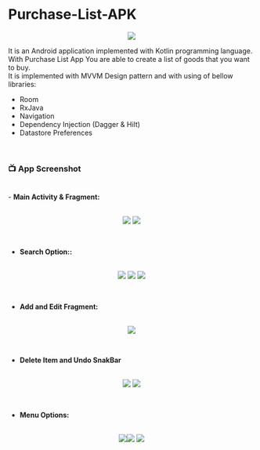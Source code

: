 # Purchase-List-APK

<p align="center">
  <img src="https://user-images.githubusercontent.com/63088252/172844798-a3f544c3-bcc3-4b25-bf4d-39c5f9bb6eb1.jpg"/>
</p>

It is an Android application implemented with Kotlin programming language. With Purchase List App You are able to create a list of goods that you want to buy. <br />
It is implemented with MVVM Design pattern and with using of bellow libraries: <br />

- Room
- RxJava
- Navigation
- Dependency Injection (Dagger & Hilt)
- Datastore Preferences

 <br />
 
 ### 📺 App Screenshot
 <br />
 - <b>Main Activity & Fragment:</b> <br /><br /> 
<p align="center"><img src="https://user-images.githubusercontent.com/63088252/172870007-2270b2f3-4db2-47d5-b36b-0d0d7500e87c.png" /> <img src="https://user-images.githubusercontent.com/63088252/172870016-e9749313-06cc-419d-b179-03a9265f4f10.png" /></p><br />

 - <b>Search Option::</b> <br /><br />
<p align="center"><img src="https://user-images.githubusercontent.com/63088252/172870088-21cb0658-e133-4041-b800-de14e46387a8.png" /> <img src="https://user-images.githubusercontent.com/63088252/172870094-ee8b5f11-f180-42f0-ae32-02925cf0245e.png" /> <img src="https://user-images.githubusercontent.com/63088252/172870097-04a6dab4-1772-46e8-8237-174f125a408a.png" /></p><br />

 - <b>Add and Edit Fragment:</b> <br /><br /> 
<p align="center"><img src="https://user-images.githubusercontent.com/63088252/172870167-43611687-2d81-47bd-a6d8-ef917e62565e.png" /> </p><br />

 - <b>Delete Item and Undo SnakBar</b> <br /><br /> 
<p align="center"><img src="https://user-images.githubusercontent.com/63088252/172875909-9e3bce73-2ce4-4177-a7f4-eef2f92c5f72.jpg" /> <img src="https://user-images.githubusercontent.com/63088252/172876392-194e1aee-0e7c-480b-8c37-87919082dbb7.png" /></p><br />

 - <b>Menu Options:</b> <br /><br /> 
<p align="center"><img src="https://user-images.githubusercontent.com/63088252/172870147-8b21673c-91db-4e05-915b-c14bdf8d9c84.png" /><img src="https://user-images.githubusercontent.com/63088252/172870137-22e0593d-cf87-4a12-a091-0074928aedd7.png" /> <img src="https://user-images.githubusercontent.com/63088252/172870144-004338da-4421-4532-b608-208068fb1493.png" /></p><br />

